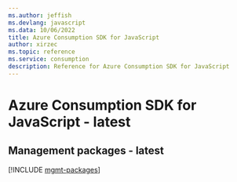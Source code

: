 ```yaml
---
ms.author: jeffish
ms.devlang: javascript
ms.data: 10/06/2022
title: Azure Consumption SDK for JavaScript
author: xirzec
ms.topic: reference
ms.service: consumption
description: Reference for Azure Consumption SDK for JavaScript
---
```

# Azure Consumption SDK for JavaScript - latest

## Management packages - latest
[!INCLUDE [mgmt-packages](consumption-mgmt-index.md)]